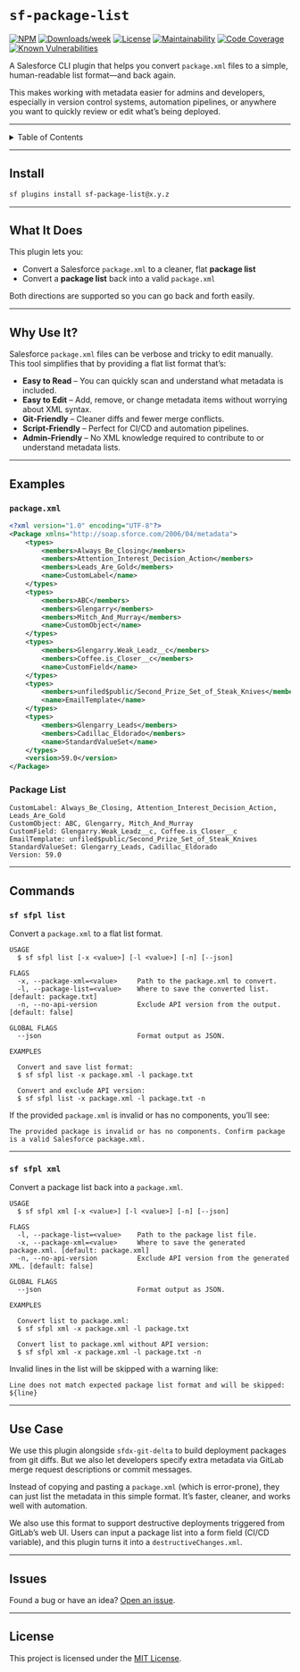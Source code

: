 # `sf-package-list`

[![NPM](https://img.shields.io/npm/v/sf-package-list.svg?label=sf-package-list)](https://www.npmjs.com/package/sf-package-list)
[![Downloads/week](https://img.shields.io/npm/dw/sf-package-list.svg)](https://npmjs.org/package/sf-package-list)
[![License](https://img.shields.io/badge/License-MIT-yellow.svg)](https://raw.githubusercontent.com/mcarvin8/sf-package-list/main/LICENSE.md)
[![Maintainability](https://qlty.sh/badges/3f1779cc-038e-48f0-b693-52f72e106d67/maintainability.svg)](https://qlty.sh/gh/mcarvin8/projects/sf-package-list)
[![Code Coverage](https://qlty.sh/badges/3f1779cc-038e-48f0-b693-52f72e106d67/test_coverage.svg)](https://qlty.sh/gh/mcarvin8/projects/sf-package-list)
[![Known Vulnerabilities](https://snyk.io//test/github/mcarvin8/sf-package-list/badge.svg?targetFile=package.json)](https://snyk.io//test/github/mcarvin8/sf-package-list?targetFile=package.json)

A Salesforce CLI plugin that helps you convert `package.xml` files to a simple, human-readable list format—and back again.

This makes working with metadata easier for admins and developers, especially in version control systems, automation pipelines, or anywhere you want to quickly review or edit what’s being deployed.

---

<details>
  <summary>Table of Contents</summary>

- [Install](#install)
- [What It Does](#what-it-does)
- [Why Use It?](#why-use-it)
- [Examples](#examples)
- [Commands](#commands)
  - [`sf sfpl list`](#sf-sfpl-list)
  - [`sf sfpl xml`](#sf-sfpl-xml)
- [Use Case](#use-case)
- [Issues](#issues)
- [License](#license)
</details>

---

## Install

```bash
sf plugins install sf-package-list@x.y.z
```

---

## What It Does

This plugin lets you:

- Convert a Salesforce `package.xml` to a cleaner, flat **package list**
- Convert a **package list** back into a valid `package.xml`

Both directions are supported so you can go back and forth easily.

---

## Why Use It?

Salesforce `package.xml` files can be verbose and tricky to edit manually. This tool simplifies that by providing a flat list format that’s:

- **Easy to Read** – You can quickly scan and understand what metadata is included.
- **Easy to Edit** – Add, remove, or change metadata items without worrying about XML syntax.
- **Git-Friendly** – Cleaner diffs and fewer merge conflicts.
- **Script-Friendly** – Perfect for CI/CD and automation pipelines.
- **Admin-Friendly** – No XML knowledge required to contribute to or understand metadata lists.

---

## Examples

### `package.xml`

```xml
<?xml version="1.0" encoding="UTF-8"?>
<Package xmlns="http://soap.sforce.com/2006/04/metadata">
    <types>
        <members>Always_Be_Closing</members>
        <members>Attention_Interest_Decision_Action</members>
        <members>Leads_Are_Gold</members>
        <name>CustomLabel</name>
    </types>
    <types>
        <members>ABC</members>
        <members>Glengarry</members>
        <members>Mitch_And_Murray</members>
        <name>CustomObject</name>
    </types>
    <types>
        <members>Glengarry.Weak_Leadz__c</members>
        <members>Coffee.is_Closer__c</members>
        <name>CustomField</name>
    </types>
    <types>
        <members>unfiled$public/Second_Prize_Set_of_Steak_Knives</members>
        <name>EmailTemplate</name>
    </types>
    <types>
        <members>Glengarry_Leads</members>
        <members>Cadillac_Eldorado</members>
        <name>StandardValueSet</name>
    </types>
    <version>59.0</version>
</Package>
```

### Package List

```
CustomLabel: Always_Be_Closing, Attention_Interest_Decision_Action, Leads_Are_Gold
CustomObject: ABC, Glengarry, Mitch_And_Murray
CustomField: Glengarry.Weak_Leadz__c, Coffee.is_Closer__c
EmailTemplate: unfiled$public/Second_Prize_Set_of_Steak_Knives
StandardValueSet: Glengarry_Leads, Cadillac_Eldorado
Version: 59.0
```

---

## Commands

### `sf sfpl list`

Convert a `package.xml` to a flat list format.

```
USAGE
  $ sf sfpl list [-x <value>] [-l <value>] [-n] [--json]

FLAGS
  -x, --package-xml=<value>     Path to the package.xml to convert.
  -l, --package-list=<value>    Where to save the converted list. [default: package.txt]
  -n, --no-api-version          Exclude API version from the output. [default: false]

GLOBAL FLAGS
  --json                        Format output as JSON.

EXAMPLES

  Convert and save list format:
  $ sf sfpl list -x package.xml -l package.txt

  Convert and exclude API version:
  $ sf sfpl list -x package.xml -l package.txt -n
```

If the provided `package.xml` is invalid or has no components, you’ll see:

```
The provided package is invalid or has no components. Confirm package is a valid Salesforce package.xml.
```

---

### `sf sfpl xml`

Convert a package list back into a `package.xml`.

```
USAGE
  $ sf sfpl xml [-x <value>] [-l <value>] [-n] [--json]

FLAGS
  -l, --package-list=<value>    Path to the package list file.
  -x, --package-xml=<value>     Where to save the generated package.xml. [default: package.xml]
  -n, --no-api-version          Exclude API version from the generated XML. [default: false]

GLOBAL FLAGS
  --json                        Format output as JSON.

EXAMPLES

  Convert list to package.xml:
  $ sf sfpl xml -x package.xml -l package.txt

  Convert list to package.xml without API version:
  $ sf sfpl xml -x package.xml -l package.txt -n
```

Invalid lines in the list will be skipped with a warning like:

```
Line does not match expected package list format and will be skipped: ${line}
```

---

## Use Case

We use this plugin alongside `sfdx-git-delta` to build deployment packages from git diffs. But we also let developers specify extra metadata via GitLab merge request descriptions or commit messages.

Instead of copying and pasting a `package.xml` (which is error-prone), they can just list the metadata in this simple format. It’s faster, cleaner, and works well with automation.

We also use this format to support destructive deployments triggered from GitLab’s web UI. Users can input a package list into a form field (CI/CD variable), and this plugin turns it into a `destructiveChanges.xml`.

---

## Issues

Found a bug or have an idea? [Open an issue](https://github.com/mcarvin8/sf-package-list/issues).

---

## License

This project is licensed under the [MIT License](https://raw.githubusercontent.com/mcarvin8/sf-package-list/main/LICENSE.md).
